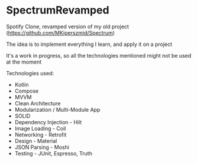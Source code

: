 # SpectrumRevamped
Spotify Clone, revamped version of my old project (https://github.com/MKiperszmid/Spectrum)

The idea is to implement everything I learn, and apply it on a project

It's a work in progress, so all the technologies mentioned might not be used at the moment

Technologies used:
- Kotlin
- Compose
- MVVM
- Clean Architecture
- Modularization / Multi-Module App
- SOLID
- Dependency Injection - Hilt
- Image Loading - Coil
- Networking - Retrofit
- Design - Material
- JSON Parsing - Moshi
- Testing - JUnit, Espresso, Truth
